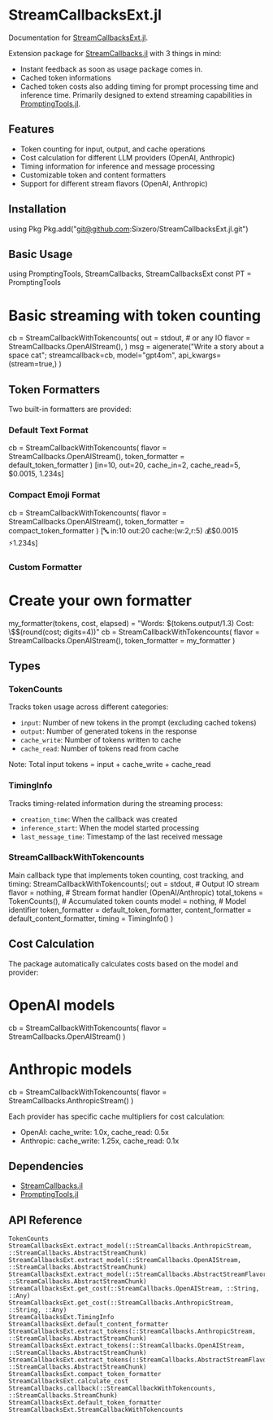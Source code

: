 # StreamCallbacksExt.jl

Documentation for [StreamCallbacksExt.jl](https://github.com/SixZero/StreamCallbacksExt.jl).

Extension package for [StreamCallbacks.jl](https://github.com/svilupp/StreamCallbacks.jl) with 3 things in mind:
- Instant feedback as soon as usage package comes in.
- Cached token informations
- Cached token costs
also adding timing for prompt processing time and inference time.
Primarily designed to extend streaming capabilities in [PromptingTools.jl](https://github.com/svilupp/PromptingTools.jl).

## Features

- Token counting for input, output, and cache operations
- Cost calculation for different LLM providers (OpenAI, Anthropic)
- Timing information for inference and message processing
- Customizable token and content formatters
- Support for different stream flavors (OpenAI, Anthropic)

## Installation

using Pkg
Pkg.add("git@github.com:Sixzero/StreamCallbacksExt.jl.git")

## Basic Usage

using PromptingTools, StreamCallbacks, StreamCallbacksExt
const PT = PromptingTools

# Basic streaming with token counting
cb = StreamCallbackWithTokencounts(
    out = stdout,  # or any IO
    flavor = StreamCallbacks.OpenAIStream(),
)
msg = aigenerate("Write a story about a space cat";
    streamcallback=cb,
    model="gpt4om",
    api_kwargs=(stream=true,)
)

## Token Formatters

Two built-in formatters are provided:

### Default Text Format

cb = StreamCallbackWithTokencounts(
    flavor = StreamCallbacks.OpenAIStream(),
    token_formatter = default_token_formatter
)
[in=10, out=20, cache_in=2, cache_read=5, \$0.0015, 1.234s]

### Compact Emoji Format

cb = StreamCallbackWithTokencounts(
    flavor = StreamCallbacks.OpenAIStream(),
    token_formatter = compact_token_formatter
)
[🔤 in:10 out:20 cache:(w:2,r:5) 💰\$0.0015 ⚡️1.234s]

### Custom Formatter
# Create your own formatter
my_formatter(tokens, cost, elapsed) = "Words: \$(tokens.output/1.3) Cost: \\\$\$(round(cost; digits=4))"
cb = StreamCallbackWithTokencounts(
    flavor = StreamCallbacks.OpenAIStream(),
    token_formatter = my_formatter
)

## Types

### TokenCounts
Tracks token usage across different categories:
- `input`: Number of new tokens in the prompt (excluding cached tokens)
- `output`: Number of generated tokens in the response
- `cache_write`: Number of tokens written to cache
- `cache_read`: Number of tokens read from cache

Note: Total input tokens = input + cache_write + cache_read

### TimingInfo
Tracks timing-related information during the streaming process:
- `creation_time`: When the callback was created
- `inference_start`: When the model started processing
- `last_message_time`: Timestamp of the last received message

### StreamCallbackWithTokencounts
Main callback type that implements token counting, cost tracking, and timing:
StreamCallbackWithTokencounts(;
    out = stdout,              # Output IO stream
    flavor = nothing,          # Stream format handler (OpenAI/Anthropic)
    total_tokens = TokenCounts(), # Accumulated token counts
    model = nothing,           # Model identifier
    token_formatter = default_token_formatter,
    content_formatter = default_content_formatter,
    timing = TimingInfo()
)

## Cost Calculation

The package automatically calculates costs based on the model and provider:

# OpenAI models
cb = StreamCallbackWithTokencounts(
    flavor = StreamCallbacks.OpenAIStream()
)

# Anthropic models
cb = StreamCallbackWithTokencounts(
    flavor = StreamCallbacks.AnthropicStream()
)

Each provider has specific cache multipliers for cost calculation:
- OpenAI: cache_write: 1.0x, cache_read: 0.5x
- Anthropic: cache_write: 1.25x, cache_read: 0.1x

## Dependencies

- [StreamCallbacks.jl](https://github.com/svilupp/StreamCallbacks.jl)
- [PromptingTools.jl](https://github.com/svilupp/PromptingTools.jl)

## API Reference

```@docs
TokenCounts
StreamCallbacksExt.extract_model(::StreamCallbacks.AnthropicStream, ::StreamCallbacks.AbstractStreamChunk)
StreamCallbacksExt.extract_model(::StreamCallbacks.OpenAIStream, ::StreamCallbacks.AbstractStreamChunk)
StreamCallbacksExt.extract_model(::StreamCallbacks.AbstractStreamFlavor, ::StreamCallbacks.AbstractStreamChunk)
StreamCallbacksExt.get_cost(::StreamCallbacks.OpenAIStream, ::String, ::Any)
StreamCallbacksExt.get_cost(::StreamCallbacks.AnthropicStream, ::String, ::Any)
StreamCallbacksExt.TimingInfo
StreamCallbacksExt.default_content_formatter
StreamCallbacksExt.extract_tokens(::StreamCallbacks.AnthropicStream, ::StreamCallbacks.AbstractStreamChunk)
StreamCallbacksExt.extract_tokens(::StreamCallbacks.OpenAIStream, ::StreamCallbacks.AbstractStreamChunk)
StreamCallbacksExt.extract_tokens(::StreamCallbacks.AbstractStreamFlavor, ::StreamCallbacks.AbstractStreamChunk)
StreamCallbacksExt.compact_token_formatter
StreamCallbacksExt.calculate_cost
StreamCallbacks.callback(::StreamCallbackWithTokencounts, ::StreamCallbacks.StreamChunk)
StreamCallbacksExt.default_token_formatter
StreamCallbacksExt.StreamCallbackWithTokencounts
```


